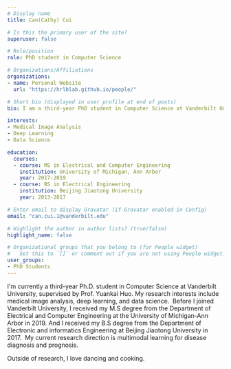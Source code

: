 ```yaml
---
# Display name
title: Can(Cathy) Cui

# Is this the primary user of the site?
superuser: false

# Role/position
role: PhD student in Computer Science 

# Organizations/Affiliations
organizations:
- name: Personal Website
  url: "https://hrlblab.github.io/people/"

# Short bio (displayed in user profile at end of posts)
bio: I am a third-year PhD student in Computer Science at Vanderbilt University, starting from September 2019. 

interests:
- Medical Image Analysis
- Deep Learning
- Data Science

education:
  courses:
  - course: MS in Electrical and Computer Engineering
    institution: University of Michigan, Ann Arbor
    year: 2017-2019
  - course: BS in Electrical Engineering
    institution: Beijing Jiaotong University 
    year: 2013-2017

# Enter email to display Gravatar (if Gravatar enabled in Config)
email: "can.cui.1@vanderbilt.edu"

# Highlight the author in author lists? (true/false)
highlight_name: false

# Organizational groups that you belong to (for People widget)
#   Set this to `[]` or comment out if you are not using People widget.
user_groups:
- PhD Students
---
```


I'm currently a third-year Ph.D. student in Computer Science at Vanderbilt University, supervised by Prof. Yuankai Huo. My research interests include medical image analysis, deep learning, and data science.
​
Before I joined Vanderbilt University, I received my M.S degree from the Department of Electrical and Computer Engineering at the University of Michigan-Ann Arbor in 2019. And I received my B.S degree from the Department of Electronic and informatics Engineering at Beijing Jiaotong University in 2017. 
​
My current research direction is multimodal learning for disease diagnosis and prognosis.
 
Outside of research, I love dancing and cooking.
